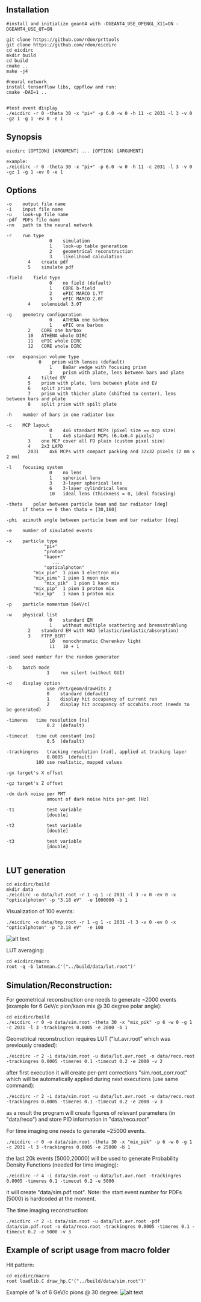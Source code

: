 ## Installation
```
#install and initialize geant4 with -DGEANT4_USE_OPENGL_X11=ON -DGEANT4_USE_QT=ON

git clone https://github.com/rdom/prttools
git clone https://github.com/rdom/eicdirc
cd eicdirc
mkdir build
cd build
cmake ..
make -j4

#neural network
install tensorflow libs, cppflow and run:
cmake -DAI=1 ..


#test event display
./eicdirc -r 0 -theta 30 -x "pi+" -p 6.0 -w 0 -h 11 -c 2031 -l 3 -v 0 -gz 1 -g 1 -ev 0 -e 1
```


## Synopsis
```
eicdirc [OPTION] [ARGUMENT] ... [OPTION] [ARGUMENT]

example:
./eicdirc -r 0 -theta 30 -x "pi+" -p 6.0 -w 0 -h 11 -c 2031 -l 3 -v 0 -gz 1 -g 1 -ev 0 -e 1
```
## Options
```
-o    output file name
-i    input file name
-u    look-up file name
-pdf  PDFs file name
-nn   path to the neural network

-r    run type
                0    simulation
                1    look-up table generation
                2    geometrical reconstruction
                3    likelihood calculation
		4    create pdf
		5    simulate pdf

-field    field type
                0    no field (default)
                1    CORE b-field
                2    ePIC MARCO 1.7T
                3    ePIC MARCO 2.0T
		4    solenoidal 3.0T

-g    geometry configuration
                0    ATHENA one barbox
                1    ePIC one barbox
		2    CORE one barbox
		10   ATHENA whole DIRC
		11   ePIC whole DIRC
		12   CORE whole DIRC
		
-ev   expansion volume type
	        0    prism with lenses (default)
                1    BaBar wedge with focusing prism
                3    prism with plate, lens between bars and plate
		4    tilted EV
		5    prism with plate, lens between plate and EV
		6    split prism
		7    prism with thicher plate (shifted to center), lens between bars and plate
		8    split prism with spilt plate

-h    number of bars in one radiator box

-c    MCP layout
                0    4x6 standard MCPs (pixel size == mcp size)
                1    4x6 standard MCPs (6.4x6.4 pixels)
		3    one MCP cover all FD plain (custom pixel size)
		4    2x3 LAPD
		2031    4x6 MCPs with compact packing and 32x32 pixels (2 mm x 2 mm)
		
-l    focusing system
                0    no lens
                1    spherical lens
                3    3-layer spherical lens
                6    3-layer cylindrical lens
                10   ideal lens (thickness = 0, ideal focusing)

-theta    polar between particle beam and bar radiator [deg]
      if theta == 0 then thata = [30,160]

-phi  azimuth angle between particle beam and bar radiator [deg]

-e    number of simulated events

-x    particle type
              "pi+"
              "proton"
              "kaon+"
                 ...
              "opticalphoton"
	      "mix_pie"  1 pion 1 electron mix
	      "mix_pimu" 1 pion 1 muon mix
              "mix_pik"  1 pion 1 kaon mix
	      "mix_pip"  1 pion 1 proton mix
	      "mix_kp"   1 kaon 1 proton mix
	      
-p    particle momentum [GeV/c]

-w    physical list
                0    standard EM
                1    without multiple scattering and bremsstrahlung
		2    standard EM with HAD (elastic/inelastic/absorption)
		3    FTFP_BERT
                10   monochromatic Cherenkov light
                11   10 + 1 

-seed seed number for the random generator 

-b    batch mode
               1    run silent (without GUI)

-d    display option
               use /Prt/geom/drawHits 2 
               0    standard (default)
               1    display hit occupancy of current run
               2    display hit occupancy of occuhits.root (needs to be generated)

-timeres   time resolution [ns]
               0.2  (default)

-timecut   time cut constant [ns]
               0.5  (default)  

-trackingres   tracking resolution [rad], applied at tracking layer
               0.0005  (default)
	       100 use realistic, mapped values

-gx target's X offset

-gz target's Z offset

-dn dark noise per PMT
               amount of dark noise hits per-pmt [Hz]

-t1            test variable
               [double]

-t2            test variable
               [double]

-t3            test variable
               [double]


```

## LUT generation

```
cd eicdirc/build
mkdir data
./eicdirc -o data/lut.root -r 1 -g 1 -c 2031 -l 3 -v 0 -ev 0 -x "opticalphoton" -p "3.18 eV"  -e 1000000 -b 1
```

Visualization of 100 events:
```
./eicdirc -o data/tmp.root -r 1 -g 1 -c 2031 -l 3 -v 0 -ev 0 -x "opticalphoton" -p "3.18 eV"  -e 100
```
![alt text](https://github.com/rdom/eicdirc/raw/master/pic/eicdirc_lut_gen.png)


LUT averaging:
```
cd eicdirc/macro
root -q -b lutmean.C'("../build/data/lut.root")'
```

## Simulation/Reconstruction:

For geometrical reconstruction one needs to generate ~2000 events (example for 6 GeV/c pion/kaon mix @ 30 degree polar angle):
```
cd eicdirc/build
./eicdirc -r 0 -o data/sim.root -theta 30 -x "mix_pik" -p 6 -w 0 -g 1 -c 2031 -l 3 -trackingres 0.0005 -e 2000 -b 1
```
Geometrical reconstruction requires LUT ("lut.avr.root" which was previously creaded):
```
./eicdirc -r 2 -i data/sim.root -u data/lut.avr.root -o data/reco.root -trackingres 0.0005 -timeres 0.1 -timecut 0.2 -e 2000 -v 2
```
after first execution it will create per-pmt corrections "sim.root_corr.root" which will be automatically applied during next executions (use same command):
```
./eicdirc -r 2 -i data/sim.root -u data/lut.avr.root -o data/reco.root -trackingres 0.0005 -timeres 0.1 -timecut 0.2 -e 2000 -v 3
```
as a result the program will create figures of relevant parameters (in "data/reco") and store PID information in "data/reco.root"

For time imaging one needs to generate ~25000 events.
```
./eicdirc -r 0 -o data/sim.root -theta 30 -x "mix_pik" -p 6 -w 0 -g 1 -c 2031 -l 3 -trackingres 0.0005 -e 25000 -b 1
```
the last 20k events [5000,20000] will be used to generate Probability Density Functions (needed for time imaging):
```
./eicdirc -r 4 -i data/sim.root -u data/lut.avr.root -trackingres 0.0005 -timeres 0.1 -timecut 0.2 -e 5000
```
it will create "data/sim.pdf.root". Note: the start event number for PDFs (5000) is hardcoded at the moment.

The time imaging reconstruction:
```
./eicdirc -r 2 -i data/sim.root -u data/lut.avr.root -pdf data/sim.pdf.root -o data/reco.root -trackingres 0.0005 -timeres 0.1 -timecut 0.2 -e 5000 -v 3

```



## Example of script usage from macro folder

Hit pattern:

```
cd eicdirc/macro
root loadlib.C draw_hp.C'("../build/data/sim.root")'
```
Example of 1k of 6 GeV/c pions @ 30 degree:
![alt text](https://github.com/rdom/eicdirc/raw/master/pic/hp_pi_1k.png)
